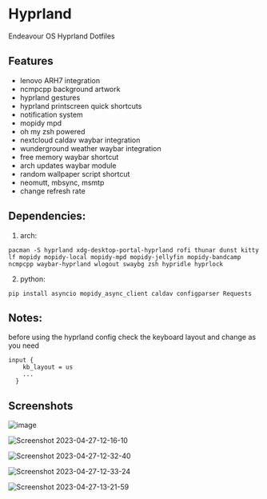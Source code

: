 # Hyprland
Endeavour OS Hyprland Dotfiles

## Features

* lenovo ARH7 integration
* ncmpcpp background artwork
* hyprland gestures
* hyprland printscreen quick shortcuts
* notification system
* mopidy mpd 
* oh my zsh powered
* nextcloud caldav waybar integration
* wunderground weather waybar integration
* free memory waybar shortcut
* arch updates waybar module
* random wallpaper script shortcut
* neomutt, mbsync, msmtp
* change refresh rate 

## Dependencies:

1. arch:
```
pacman -S hyprland xdg-desktop-portal-hyprland rofi thunar dunst kitty lf mopidy mopidy-local mopidy-mpd mopidy-jellyfin mopidy-bandcamp ncmpcpp waybar-hyprland wlogout swaybg zsh hypridle hyprlock
```

2. python:
```
pip install asyncio mopidy_async_client caldav configparser Requests 
```

## Notes:

before using the hyprland config check the keyboard layout and change as you need

```
input {
    kb_layout = us
    ...
  }
```
## Screenshots

![image](https://github.com/mebitek/hyprland/assets/1067967/7f491e1a-a438-4ca2-9990-2bc9634be201)

![Screenshot 2023-04-27-12-16-10](https://user-images.githubusercontent.com/1067967/234836950-e748286b-6fa9-494b-b13e-71dcaef90464.png)

![Screenshot 2023-04-27-12-32-40](https://user-images.githubusercontent.com/1067967/234837485-46a089f0-ba09-4415-805c-5800a9347e74.png)

![Screenshot 2023-04-27-12-33-24](https://user-images.githubusercontent.com/1067967/234837514-e49e1274-3940-44c8-af09-8eb8a20b3b80.png)

![Screenshot 2023-04-27-13-21-59](https://user-images.githubusercontent.com/1067967/234847789-5bb6cc8c-3df2-4d31-bb86-a31a984cd8be.png)




